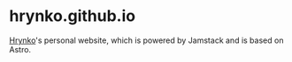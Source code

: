 # hrynko.github.io

[Hrynko](https://github.com/hrynko)'s personal website, which is powered by Jamstack and is based on Astro.
